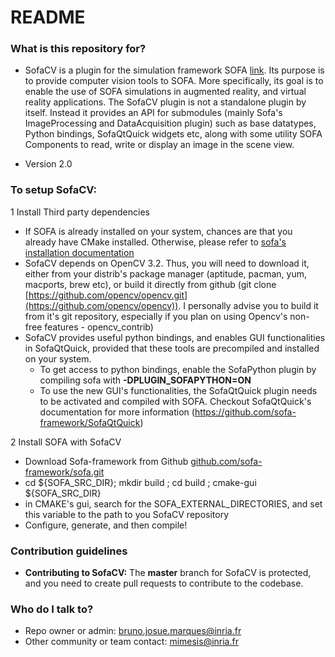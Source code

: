 # README #

### What is this repository for? ###

* SofaCV is a plugin for the simulation framework SOFA [link](www.sofa-framework.org). Its purpose is to provide computer vision tools to SOFA. More specifically, its goal is to enable the use of SOFA simulations in augmented reality, and virtual reality applications.
The SofaCV plugin is not a standalone plugin by itself. Instead it provides an API for submodules (mainly Sofa's ImageProcessing and DataAcquisition plugin) such as base datatypes, Python bindings, SofaQtQuick widgets etc, along with some utility SOFA Components to read, write or display an image in the scene view.

* Version 2.0

### To setup SofaCV: ###

1 Install Third party dependencies
* If SOFA is already installed on your system, chances are that you already have CMake installed. Otherwise, please refer to [sofa's installation documentation](https://www.sofa-framework.org/community/doc/)
* SofaCV depends on OpenCV 3.2. Thus, you will need to download it, either from your distrib's package manager (aptitude, pacman, yum, macports, brew etc),
    or build it directly from github (git clone [https://github.com/opencv/opencv.git](https://github.com/opencv/opencv)). I personally advise you to build it from it's git repository, especially if you plan on using Opencv's non-free features - opencv_contrib)
* SofaCV provides useful python bindings, and enables GUI functionalities in SofaQtQuick, provided that these tools are precompiled and installed on your system.
    * To get access to python bindings, enable the SofaPython plugin by compiling sofa with __-DPLUGIN_SOFAPYTHON=ON__    
    * To use the new GUI's functionalities, the SofaQtQuick plugin needs to be activated and compiled with SOFA. Checkout SofaQtQuick's documentation for more information (https://github.com/sofa-framework/SofaQtQuick)

2 Install SOFA with SofaCV
* Download Sofa-framework from Github [github.com/sofa-framework/sofa.git](github.com/sofa-framework/sofa)
* cd ${SOFA_SRC_DIR}; mkdir build ; cd build ; cmake-gui ${SOFA_SRC_DIR}
* in CMAKE's gui, search for the SOFA_EXTERNAL_DIRECTORIES, and set this variable to the path to you SofaCV repository
* Configure, generate, and then compile!

### Contribution guidelines ###

* __Contributing to SofaCV:__
    The __master__ branch for SofaCV is protected, and you need to create pull requests to contribute to the codebase. 
    
### Who do I talk to? ###

* Repo owner or admin: bruno.josue.marques@inria.fr
* Other community or team contact: mimesis@inria.fr
